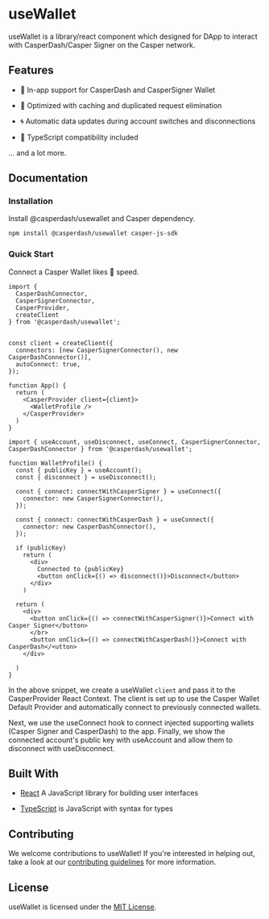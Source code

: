 # useWallet

useWallet is a library/react component which designed for DApp to interact with CasperDash/Casper Signer on the Casper network.

## Features

- 💼 In-app support for CasperDash and CasperSigner Wallet

- 👟 Optimized with caching and duplicated request elimination

- 🌀 Automatic data updates during account switches and disconnections

- 🦄 TypeScript compatibility included

... and a lot more.

## Documentation

### Installation

Install @casperdash/usewallet and Casper dependency.

```bash
npm install @casperdash/usewallet casper-js-sdk
```

### Quick Start

Connect a Casper Wallet likes 👻 speed.

```tsx
import {
  CasperDashConnector,
  CasperSignerConnector,
  CasperProvider,
  createClient
} from '@casperdash/usewallet';


const client = createClient({
  connectors: [new CasperSignerConnector(), new CasperDashConnector()],
  autoConnect: true,
});

function App() {
  return (
    <CasperProvider client={client}>
      <WalletProfile />
    </CasperProvider>
  )
}
```

```tsx
import { useAccount, useDisconnect, useConnect, CasperSignerConnector, CasperDashConnector } from '@casperdash/usewallet';

function WalletProfile() {
  const { publicKey } = useAccount();
  const { disconnect } = useDisconnect();

  const { connect: connectWithCasperSigner } = useConnect({
    connector: new CasperSignerConnector(),
  });

  const { connect: connectWithCasperDash } = useConnect({
    connector: new CasperDashConnector(),
  });

  if (publicKey)
    return (
      <div>
        Connected to {publicKey}
        <button onClick={() => disconnect()}>Disconnect</button>
      </div>
    )

  return (
    <div>
      <button onClick={() => connectWithCasperSigner()}>Connect with Casper Signer</button>
      </br>
      <button onClick={() => connectWithCasperDash()}>Connect with CasperDash</<utton>
    </div>

  )
}
```

In the above snippet, we create a useWallet ```client``` and pass it to the CasperProvider React Context. The client is set up to use the Casper Wallet Default Provider and automatically connect to previously connected wallets.

Next, we use the useConnect hook to connect injected supporting wallets (Casper Signer and CasperDash) to the app. Finally, we show the connected account's public key with useAccount and allow them to disconnect with useDisconnect.

## Built With

- [React](https://reactjs.org) A JavaScript library for building user interfaces

- [TypeScript](https://www.typescriptlang.org/) is JavaScript with syntax for types

## Contributing

We welcome contributions to useWallet! If you're interested in helping out, take a look at our [contributing guidelines](https://github.com/CasperDash/useWallet/blob/main/CONTRIBUTING.md) for more information.

## License

useWallet is licensed under the [MIT License](https://github.com/CasperDash/useWallet/blob/main/LICENSE).



